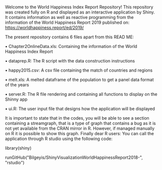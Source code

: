 
Welcome to the World Happiness Index Report Repository!
This repository was created fully on R and displayed as an interactive application by Shiny. It contains information as well as reactive programming from the information of the World Happiness Report 2019 published on: https://worldhappiness.report/ed/2019/

The present repository contains 6 files apart from this READ ME:

•	Chapter2OnlineData.xls: Containing the information of the World Happiness Index Report

•	dataprep.R: The R script with the data construction instructions

•	happy2015.csv: A csv file containing the match of countries and regions

•	melt.xls: A melted dataframe of the population to get a panel data format of the years

•	server.R: The R file rendering and containing all functions to display on the Shinny app

•	ui.R: The user input file that designs how the application will be displayed

It is important to state that in the codes, you will be able to see a section containing a streamgraph, that is a type of graph that contains a bug as it is not yet available from the CRAN mirror in R. However, if managed manually on R it is possible to show this graph. 
Finally dear R users:
You can call the application through R studio using the following code:


library(shiny)


runGitHub("Bilgeyis/ShinyVisualizationWorldHappinessReport2018-", "rstudio")
